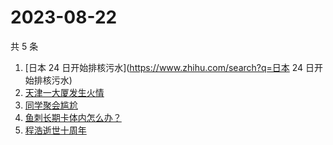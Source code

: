 # 2023-08-22

共 5 条

<!-- BEGIN -->
<!-- 最后更新时间 Tue Aug 22 2023 19:06:58 GMT+0800 (China Standard Time) -->

1. [日本 24 日开始排核污水](https://www.zhihu.com/search?q=日本 24
   日开始排核污水)
1. [天津一大厦发生火情](https://www.zhihu.com/search?q=天津一大厦发生火情)
1. [同学聚会尴尬](https://www.zhihu.com/search?q=同学聚会尴尬)
1. [鱼刺长期卡体内怎么办？](https://www.zhihu.com/search?q=鱼刺长期卡体内怎么办？)
1. [程浩逝世十周年](https://www.zhihu.com/search?q=程浩逝世十周年)

<!-- END -->
